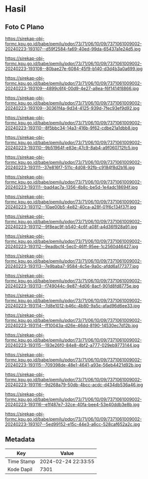 # Hasil

## Foto C Plano

https://sirekap-obj-formc.kpu.go.id/babe/pemilu/pdpr/73/71/06/10/09/7371061009002-20240223-193107--d59f2584-fa69-40ed-99da-65437a1e24d5.jpg

https://sirekap-obj-formc.kpu.go.id/babe/pemilu/pdpr/73/71/06/10/09/7371061009002-20240223-193108--80bae27e-6084-45f9-b140-d3d4b3a0a699.jpg

https://sirekap-obj-formc.kpu.go.id/babe/pemilu/pdpr/73/71/06/10/09/7371061009002-20240223-193109--4899c6f4-00d9-4e27-a8ea-f6f1414f8866.jpg

https://sirekap-obj-formc.kpu.go.id/babe/pemilu/pdpr/73/71/06/10/09/7371061009002-20240223-193109--30361f4a-9d34-4125-939d-7fec93ef9d92.jpg

https://sirekap-obj-formc.kpu.go.id/babe/pemilu/pdpr/73/71/06/10/09/7371061009002-20240223-193110--8f5bbc34-14a3-416b-9f62-cdbe21a1dbb8.jpg

https://sirekap-obj-formc.kpu.go.id/babe/pemilu/pdpr/73/71/06/10/09/7371061009002-20240223-193110--9b51964f-e83e-47c9-8ab4-a9f060712fc5.jpg

https://sirekap-obj-formc.kpu.go.id/babe/pemilu/pdpr/73/71/06/10/09/7371061009002-20240223-193111--37e816f7-511c-4d08-92fb-c9184f8d2b16.jpg

https://sirekap-obj-formc.kpu.go.id/babe/pemilu/pdpr/73/71/06/10/09/7371061009002-20240223-193111--bad4ac7a-1356-4b8c-be5d-1e4adc18694f.jpg

https://sirekap-obj-formc.kpu.go.id/babe/pemilu/pdpr/73/71/06/10/09/7371061009002-20240223-193112--10ae00b5-4e82-40ca-a28f-01f6c134f37f.jpg

https://sirekap-obj-formc.kpu.go.id/babe/pemilu/pdpr/73/71/06/10/09/7371061009002-20240223-193112--9f8eac9f-b540-4c6f-a08f-a4d36f928a91.jpg

https://sirekap-obj-formc.kpu.go.id/babe/pemilu/pdpr/73/71/06/10/09/7371061009002-20240223-193112--9eadbcf4-5ec0-46ff-95ee-1c2560d46427.jpg

https://sirekap-obj-formc.kpu.go.id/babe/pemilu/pdpr/73/71/06/10/09/7371061009002-20240223-193113--7e9baba7-9584-4c5e-9a0c-afdd6a177377.jpg

https://sirekap-obj-formc.kpu.go.id/babe/pemilu/pdpr/73/71/06/10/09/7371061009002-20240223-193113--f749044c-9e87-4d06-8acf-901d8fd8775e.jpg

https://sirekap-obj-formc.kpu.go.id/babe/pemilu/pdpr/73/71/06/10/09/7371061009002-20240223-193114--7d8e1012-b46c-4b80-9a5c-afad96d6ee33.jpg

https://sirekap-obj-formc.kpu.go.id/babe/pemilu/pdpr/73/71/06/10/09/7371061009002-20240223-193114--ff10043a-d26e-46dd-8190-14530ec7d12b.jpg

https://sirekap-obj-formc.kpu.go.id/babe/pemilu/pdpr/73/71/06/10/09/7371061009002-20240223-193115--193e26f0-84e8-4bf2-a777-029eb9773144.jpg

https://sirekap-obj-formc.kpu.go.id/babe/pemilu/pdpr/73/71/06/10/09/7371061009002-20240223-193115--709398de-48e1-4641-a93e-56eb4421d92b.jpg

https://sirekap-obj-formc.kpu.go.id/babe/pemilu/pdpr/73/71/06/10/09/7371061009002-20240223-193116--9d268a79-50db-4bcc-acdc-d434db536a46.jpg

https://sirekap-obj-formc.kpu.go.id/babe/pemilu/pdpr/73/71/06/10/09/7371061009002-20240223-193116--e1f487e7-32ce-40fa-bee4-53e40ddb3e8b.jpg

https://sirekap-obj-formc.kpu.go.id/babe/pemilu/pdpr/73/71/06/10/09/7371061009002-20240223-193107--5ed99152-e15c-44e3-a6cc-528caf652a2c.jpg


## Metadata

| Key        | Value               |
| ---------- | ------------------- |
| Time Stamp | 2024-02-24 22:33:55 |
| Kode Dapil | 7301                |



